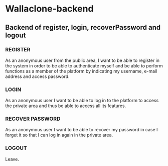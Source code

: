 # Wallaclone-backend

## Backend of register, login, recoverPassword and logout

### REGISTER

As an anonymous user from the public area, I want to be able to register in the system in order to be able to authenticate myself and be able to perform functions as a member of the platform by indicating my username, e-mail address and access password.

### LOGIN

As an anonymous user I want to be able to log in to the platform to access the private area and thus be able to access all its features.

### RECOVER PASSWORD

As an anonymous user I want to be able to recover my password in case I forget it so that I can log in again in the private area.

### LOGOUT

Leave.
